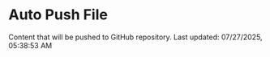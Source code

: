 # Auto Push File

Content that will be pushed to GitHub repository.
Last updated: 07/27/2025, 05:38:53 AM